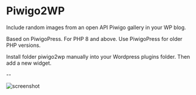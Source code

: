 # Piwigo2WP
Include random images from an open API Piwigo gallery in your WP blog.

Based on PiwigoPress. For PHP 8 and above. Use PiwigoPress for older PHP versions.

Install folder piwigo2wp manually into your Wordpress plugins folder. Then add a new widget.

--

![screenshot](https://user-images.githubusercontent.com/71740645/144752348-b6a88c35-3839-4b61-a2ec-235e87d8d4b6.jpg)
